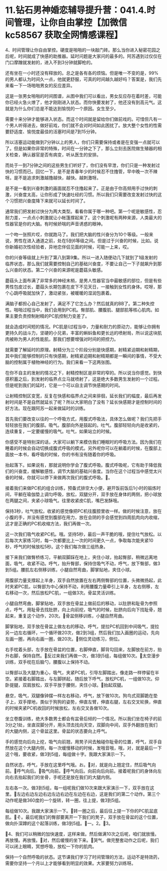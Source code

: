 # 11.钻石男神婚恋辅导提升营：041.4.时间管理，让你自由掌控【加微信 kc58567 获取全网情感课程】

4、时间管理让你自由掌控。硬度是啪啪的一块敲门砖。那么当你进入秘密花园之后呢，时间就成了快感的助推器。延时问题是大家问的最多的。阿苏遇到过仅仅在门口摩蹭就发射的，进入不到3分钟就脚枪的。

还有坐在一小时还没有释放的。总之是各有各的烦恼。但是唯一不变的是，99%的男人都认为时间久一点，他就更舒服，可真的时间越久越好吗？答案是，我们先来看一下一场啪啪男女的反应差异。

这是一张男女啪啪的时间图谱，从图中我们可以看出，男女反应存在着时差，可能你已经火急火燎了，他才刚刚进入状态。而你快要发射了，他还没有到高元气。这就是为什么你们总是不能达到愉悦的一个原因。女生至少。

需要十来分钟才能够进入状态。而这个时间就是留给你们做前戏的。可惜但凡有一个男人听得进去，做好前戏，你们就不会对时间如此困扰了。放大整个女性的性需要舒适度、愉悦度最佳的活塞时间是7到15分钟。

所以活塞运动能做到7分钟以上的男人，你们只需要保持或者是在变强一点就可以了。但是如果你非常的特殊，时间在一分钟之下了，那么立刻去医院做生殖器的相关检查，确认器官是否有病变，听从医生的安排。

而处于一到7分钟之间的这些男生们听好了，你们没有早泄，你们只是一种发射过快的习惯而已。回忆一下，是不是青春年少的时候忍不住撸管，早中晚一次不辣呀。是不是追求刺激越撸越快，越快。越刺激呀。

是不是一看到兴奋刺激的画面就忍不住撸起来了。正是由于你高频用手过快的刺激，兴奋度太高，让你形成了快速吐经的习惯。所以我们只需要改变发射过快的这个习惯把兴奋度降下来就可以延长时间了。

通常我们把发射过快分为两大类型。看看你属于哪一种吧。第一个呢是敏感性，忍耐力差，一点点小刺激就让小帐篷撑起来了。这个刺激呢有两种来源，人类最大的性器官是你的大脑。有时候娇喘的声音诱惑的眼神。

一个吻一张照片哎，你就跑马了。我们把大脑的性兴奋分为10个等级。一般来说，男性在进入通道之前，处在5到6等级之间。但是过于兴奋的时候，比如。说你新婚初次性经验者，异地恋伴侣见面的时候，可能一上来，哎。

你的兴奋等级就上升到了第八到第9集。所以一进入随便动几下就到了1级发射的临界状态，那么我们就需要控制自己的基础兴奋度，不要让自己一下子就飙升到那么兴奋的状态。第二个兴奋的来源呢是蘑菇头敏感。

蘑菇头上面布满了非常多的神经末梢，是男人性器官当中最敏感的部位，但是有些男性包皮过长，蘑菇头长期包裹在皮下不见天日，一接触到女性的身体。哎呀，那个心跳呼吸就加快了，激动紧张，被暖暖的湿润包裹着。

满脑子都担心自己发射了，满足不了它怎么办？然后就真的BB了。第二种失控性。啪啪过程当中，我们会用到PC机。臀部肌、腰腹肌、腿部肌等核心肌肉。如果主要负责控制射精的PC肌控制力变差了。

就会造成时间短的情况。PC肌是I过程当中，力量和耐力的原动力，能够让你拥有更持久的战斗力，坚硬的小兄弟，丰富的蝌蚪鱼和更长远的喷射局，所以说这块肌肉被称为男人的性能肌，那我们想要增强对时间的把控力。

就需要了解延时的原理。射精分为三个阶段分别是快感期，射精紧迫期和射精期，其中我们能够控制的只有快感期，射精紧迫期和射精期都是一瞬间的事情，不受大脑的控制属于植物神经的行为。我们来看一下这两张图。

在你不自主的发射的情况之下，射精控制区是非常的窄的。所以说当你感觉。到快感积蓄之后，到发射的临界点立马就喷射了，这是绝大多数男生发射的一个过程。但是呢到我们的延时，它是一个可以自主调节快感期的时间。

让射精控制区变宽，反复在快感和临界点之间来徘徊，延长我们的幅度，最后再发射时间是不是自然就延长了呢？所以大家明白了没有？延长快感期才是控制时间的好方法。现在跟阿苏一起来做延时的训练。

首先我们要改变以往的一个呼吸方式，用腹式呼吸法，具体怎么做呢？我们先把手轻轻放在我们的腹部。吸气。腹部向外是鼓起的。吐气。腹部轻轻向内是收紧的，连续重复，一定要缓慢的吸气。吐气，如果站立的时候。

你感受不是特别深的话，大家可以躺下来模仿我们睡眠时的呼吸方法。因为我们在睡着的时候会自动切换成腹式呼吸的模式。另外呢你可以在躺着的时候，在腹部上面放一本书，看呼吸的时候，你的书有没有随着你的呼吸。

抬起落下。如果说有，那就说明你学会了腹式呼吸。腹式呼吸呢，它有助于降低我们的兴奋度，缓解敏感性，调节大脑的基础兴奋度。当你在这个过程当中感觉太兴奋的时候，你就可以停下来做两次我们的腹式呼吸。🎼。

接着我们来做PC机的组合训练，预备式排空大小便，避开饭前饭后1小时的锻炼时间，平躺在瑜伽垫上调匀呼吸，放松，双腿分开，双手放在身体的两侧，把小球放在两腿之间，夹紧小球吸气。往里收紧皮C肌，嘴巴发酥哦。

保持3秒，吐气放松，收紧的感觉像把PC机往腹腔里收一样。做的时候注意，放在小腹的手，并没有感觉到腹部在用力，放在会阴的手会感觉到四周肌肉向内收缩，这才是正确的PC机收缩方法，我们再做一次。

这一次我们吸气收紧PC机。哦。坚持5秒，最后一声干脆的哦，提住吐气放松。以后每次大家练习时，每一次都要比上一次的时间更久一点，争取每次能夹紧10秒，呼气的时候放松5秒。这个我们每次做三组热身。

接下来我们做臀桥练习，平躺双脚踩在地上，夹住小球，抬起臀部，稍微远离地面，吸气，收紧不动。呼气，抬升臀部，保持住吸气不动，呼气，放下臀部，做3到5组。腰肌左右侧移训练，小腿自然弯曲，脚掌贴地，夹住小球。

用腹部力量支撑起上半身，双手自然放置在左右两侧臀部的位置，头微微扬起，此时夹紧PC肌，以臀部为中心保持不动，利用腰腹力量牵引上半身，左右侧移，左右移动一次，然后放松PC肌，一组做3次。骨盆灵活训练。

小腿自然弯曲，脚掌贴地，双手放在骨盆上做前后的移动，以肚脐和耻骨为参照点，呼气，用耻骨去找肚脐，向上向前挖，吸气的时候，肚脐向后向下找耻骨，翘起来，重复这个动作，20次。🎼骨盆侧移训练，小腿自然弯曲。

脚掌贴地，双手放在骨盆上做左右的移动，呼气，提拉PC机回到中间吸气，提拉另一边左右循环，一个循环做20次，做2到3组，然后我们加入画圈的运动，先向左画一圈，再向右画一圈，做20次。🎼侧位灵动练习，侧位。

右手枕着头部，左手放在骨盆的位置，右脚伸直，脚背勾回来，左脚放在前方，抬升右脚，保持自然。🎼反过来我们再做一次，做3到5组，每组做10次。🎼太空漫步训练，双手枕在后脑勺，腰腹以上保持不动。

以臀部以及大腿为重心，吸气，夹紧PC机，引导左脚踏出，像走路一样停留在半空。紧接着右脚踏出，与左脚拼起，随后放下呼气，放松PC机，一组做10次。仰卧提腿，双肩放松，双手平放于腰侧，夹住小球。🎼抬起双腿。

悬空，吸气，双腿像钟摆一样左右移动，呼气，放下做10次。狗鸟式双脚跪在垫子上，双手撑地，类似于狗狗的姿势，伸直左臂，伸直右腿，左右交叉轮换，伸直的时候夹紧PC机收回的时候放松，左右交叉各做10次。

坐立卷腹训练，绝大多数男士都会有盆骨后倾的一个情况。所以我们坐在椅子的前3分之1处，坐直双脚分开，用头顶去找向天空，双脚向中间，双手外翻放在我们的大腿内侧，这个骨盆这里。骨盆的状态要向上呼气。

手的感觉向后向上挖，吸气向前翘，用凳子间去触碰你耻骨的位置，呼气，双手自然放在这个大腿内侧，每一次缓慢移动的时候，发哦音哦，哦，对，就是最后一下这个哦，要收紧，做3到5组，每组做十字。我跟大家演示一下。

自然状态，呼气，手放在这里呼气哦。お。🎼对，就是向上翘定住，然后吸气向前。🎼呼气向后。🎼吸气向前。🎼呼气向后。向前向后向前。接着呢我们的身体向左向右去抬起我们的坐骨，手呢还是放在我们的大腿内侧。

左右各一次。做3到5组，每一组呢我们做10次来跟大家演示一下，双手放在这里。🎼左边右边左边右边左边右边在左边在右边，这是我们的第二个动作。第三个动作呢是做360度的一个旋转，转一圈，往上提，做3到5组。

每组做10次。我跟大家演示一下。🎼转一圈之后，最后往上提一下你的PC肌盆底肌。🎼そ。最后呢我们的臀部要离开一下我们的凳子，双手放在骨盆的这个位置，做向扑深蹲的这个起落训练，做3到5组。🎼一。2。🎼3。

🎼4、我们可以稍微的加快速度，这样来做。然后做满10次之后呢，咱们就放慢。再放慢。再放慢。🎼对，然后缓慢的坐下来。🎼哭气。做完整套动作之后呢，我们可以闭上眼睛，冥想呼吸，放松一下你的肌肉。

保持一个自然呼吸的状态。这节课我们学习了时间管理的方法，运动不是特效药，需要你坚持一个月以上才能够看到明显的效果。大家要努力训练呀。

